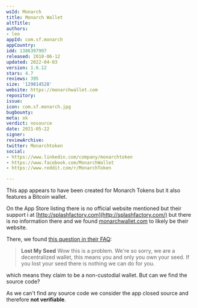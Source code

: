 ```yaml
---
wsId: Monarch
title: Monarch Wallet
altTitle: 
authors:
- leo
appId: com.sf.monarch
appCountry: 
idd: 1386397997
released: 2018-06-12
updated: 2022-04-03
version: 1.6.12
stars: 4.7
reviews: 395
size: '129814528'
website: https://monarchwallet.com
repository: 
issue: 
icon: com.sf.monarch.jpg
bugbounty: 
meta: ok
verdict: nosource
date: 2021-05-22
signer: 
reviewArchive: 
twitter: Monarchtoken
social:
- https://www.linkedin.com/company/monarchtoken
- https://www.facebook.com/MonarchWallet
- https://www.reddit.com/r/MonarchToken

---
```


This app appears to have been created for Monarch Tokens but it also features a
Bitcoin wallet.

On the App Store listing there is no official website mentioned but their
support i at [http://splashfactory.com](http://splashfactory.com/) but there is
no information there and we found [monarchwallet.com](https://monarchwallet.com)
to likely be their website.

There, we found
[this question in their FAQ](https://monarch.freshdesk.com/support/solutions/articles/44001516779-lost-my-seed):

> **Lost My Seed** Wow this is a problem. We're so sorry, we are a decentralized
> wallet, this means you and only you own your seed. If you lost your seed there
> is nothing we can do for you.

which means they claim to be a non-custodial wallet. But can we find the source
code?

As we can't find any source code we consider the app closed source and therefore
**not verifiable**.
